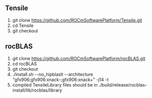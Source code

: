 ## Tensile
1. git clone https://github.com/ROCmSoftwarePlatform/Tensile.git
2. cd Tensile
3. git checkout <ROCm version>

## rocBLAS
1. git clone https://github.com/ROCmSoftwarePlatform/rocBLAS.git
2. cd rocBLAS
3. git checkout <ROCm version>
4. ./install.sh --no_hipblaslt --architecture "gfx906;gfx906:xnack-;gfx906:xnack+" -j14 -t <Tensile directory>
5. compiled TensileLibrary files should be in ./build/release/rocblas-install/lib/rocblas/library
